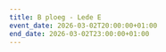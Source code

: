 ```yaml
---
title: B ploeg - Lede E
event_date: 2026-03-02T20:00:00+01:00
end_date: 2026-03-02T23:00:00+01:00
---
```

